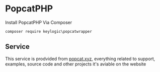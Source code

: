 # PopcatPHP
Install PopcatPHP Via Composer

```
composer require keylogic\popcatwrapper
```

## Service
This service is prodvided from [popcat.xyz](https://api.popcat.xyz), everything related to support, examples, source code and other projects it's aviable on the website
